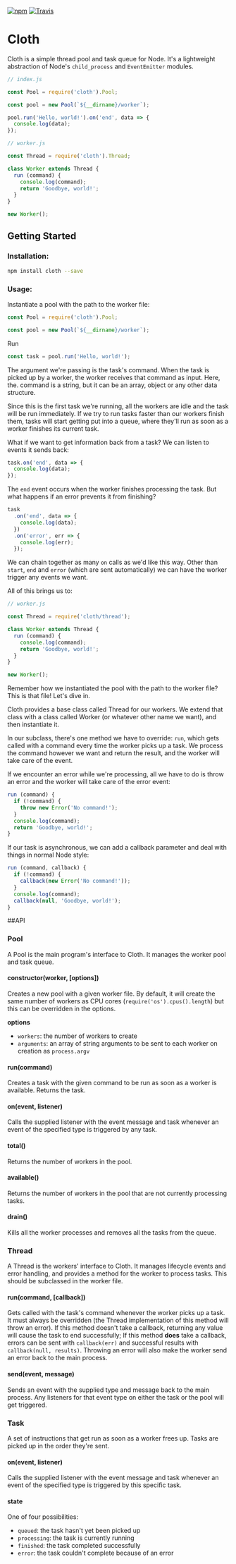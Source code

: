 [![npm](https://img.shields.io/npm/v/cloth.svg)](https://www.npmjs.com/package/cloth) [![Travis](https://img.shields.io/travis/jakelazaroff/cloth.svg)](https://travis-ci.org/jakelazaroff/cloth)

# Cloth

Cloth is a simple thread pool and task queue for Node. It's a lightweight abstraction of Node's `child_process` and `EventEmitter` modules.

```javascript
// index.js

const Pool = require('cloth').Pool;

const pool = new Pool(`${__dirname}/worker`);

pool.run('Hello, world!').on('end', data => {
  console.log(data);
});
```

```javascript
// worker.js

const Thread = require('cloth').Thread;

class Worker extends Thread {
  run (command) {
    console.log(command);
    return 'Goodbye, world!';
  }
}

new Worker();
```

## Getting Started

### Installation:

```bash
npm install cloth --save
```

### Usage:

Instantiate a pool with the path to the worker file:

```javascript
const Pool = require('cloth').Pool;

const pool = new Pool(`${__dirname}/worker`);
```

Run

```javascript
const task = pool.run('Hello, world!');
```

The argument we're passing is the task's command. When the task is picked up by a worker, the worker receives that command as input. Here, the. command is a string, but it can be an array, object or any other data structure.

Since this is the first task we're running, all the workers are idle and the task will be run immediately. If we try to run tasks faster than our workers finish them, tasks will start getting put into a queue, where they'll run as soon as a worker finishes its current task.

What if we want to get information back from a task? We can listen to events it sends back:

```javascript
task.on('end', data => {
  console.log(data);
});
```

The `end` event occurs when the worker finishes processing the task. But what happens if an error prevents it from finishing?

```javascript
task
  .on('end', data => {
    console.log(data);
  })
  .on('error', err => {
    console.log(err);
  });
```

We can chain together as many `on` calls as we'd like this way. Other than `start`, `end` and `error` (which are sent automatically) we can have the worker trigger any events we want.

All of this brings us to:

```javascript
// worker.js

const Thread = require('cloth/thread');

class Worker extends Thread {
  run (command) {
    console.log(command);
    return 'Goodbye, world!';
  }
}

new Worker();
```

Remember how we instantiated the pool with the path to the worker file? This is that file! Let's dive in.

Cloth provides a base class called Thread for our workers. We extend that class with a class called Worker (or whatever other name we want), and then instantiate it.

In our subclass, there's one method we have to override: `run`, which gets called with a command every time the worker picks up a task. We process the command however we want and return the result, and the worker will take care of the event.

If we encounter an error while we're processing, all we have to do is throw an error and the worker will take care of the error event:

```javascript
run (command) {
  if (!command) {
    throw new Error('No command!');
  }
  console.log(command);
  return 'Goodbye, world!';
}
```

If our task is asynchronous, we can add a callback parameter and deal with things in normal Node style:

```javascript
run (command, callback) {
  if (!command) {
    callback(new Error('No command!'));
  }
  console.log(command);
  callback(null, 'Goodbye, world!');
}
```

##API

### Pool

A Pool is the main program's interface to Cloth. It manages the worker pool and task queue.

#### constructor(worker, [options])

Creates a new pool with a given worker file. By default, it will create the same number of workers as CPU cores (`require('os').cpus().length`) but this can be overridden in the options.

**options**

- `workers`: the number of workers to create
- `arguments`: an array of string arguments to be sent to each worker on creation as `process.argv`

#### run(command)

Creates a task with the given command to be run as soon as a worker is available. Returns the task.

#### on(event, listener)

Calls the supplied listener with the event message and task whenever an event of the specified type is triggered by any task.

#### total()

Returns the number of workers in the pool.

#### available()

Returns the number of workers in the pool that are not currently processing tasks.

#### drain()

Kills all the worker processes and removes all the tasks from the queue.

### Thread

A Thread is the workers' interface to Cloth. It manages lifecycle events and error handling, and provides a method for the worker to process tasks. This should be subclassed in the worker file.

#### run(command, [callback])

Gets called with the task's command whenever the worker picks up a task. It must always be overridden (the Thread implementation of this method will throw an error). If this method doesn't take a callback, returning any value will cause the task to end successfully; If this method **does** take a callback, errors can be sent with `callback(err)` and successful results with `callback(null, results)`. Throwing an error will also make the worker send an error back to the main process.

#### send(event, message)

Sends an event with the supplied type and message back to the main process. Any listeners for that event type on either the task or the pool will get triggered.

### Task

A set of instructions that get run as soon as a worker frees up. Tasks are picked up in the order they're sent.

#### on(event, listener)

Calls the supplied listener with the event message and task whenever an event of the specified type is triggered by this specific task.

#### state

One of four possibilities:

- `queued`: the task hasn't yet been picked up
- `processing`: the task is currently running
- `finished`: the task completed successfully
- `error`: the task couldn't complete because of an error
